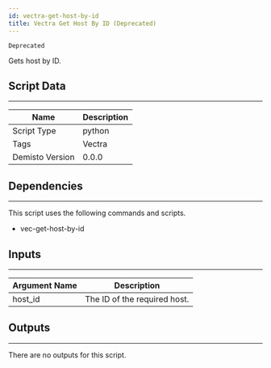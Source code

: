 ```yaml
---
id: vectra-get-host-by-id
title: Vectra Get Host By ID (Deprecated)
---
```


`Deprecated`

Gets host by ID.

## Script Data
---

| **Name** | **Description** |
| --- | --- |
| Script Type | python |
| Tags | Vectra |
| Demisto Version | 0.0.0 |

## Dependencies
---
This script uses the following commands and scripts.
* vec-get-host-by-id

## Inputs
---

| **Argument Name** | **Description** |
| --- | --- |
| host_id | The ID of the required host. |

## Outputs
---
There are no outputs for this script.
